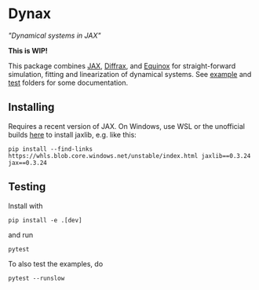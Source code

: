 # Dynax

_"Dynamical systems in JAX"_

__This is WIP!__

This package combines [JAX](https://github.com/google/jax), [Diffrax](https://github.com/patrick-kidger/diffrax), and [Equinox](https://github.com/patrick-kidger/equinox) for straight-forward simulation, fitting and linearization of dynamical systems. See [example](examples) and [test](tests) folders for some documentation.

## Installing

Requires a recent version of JAX. On Windows, use WSL or the unofficial builds [here](https://github.com/cloudhan/jax-windows-builder) to install jaxlib, e.g. like this:

    pip install --find-links https://whls.blob.core.windows.net/unstable/index.html jaxlib==0.3.24 jax==0.3.24


## Testing

Install with

    pip install -e .[dev]

and run

    pytest

To also test the examples, do

    pytest --runslow